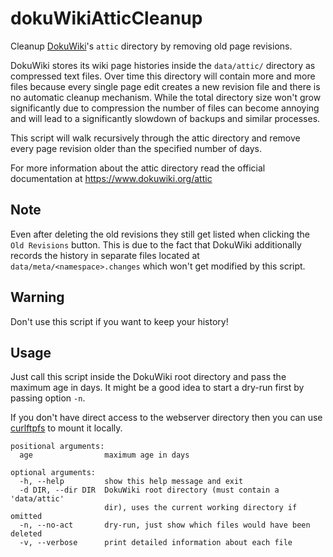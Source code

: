 dokuWikiAtticCleanup
====================

Cleanup [DokuWiki](https://www.dokuwiki.org/dokuwiki)'s `attic` directory by removing old page revisions.

DokuWiki stores its wiki page histories inside the `data/attic/` directory
as compressed text files. Over time this directory will contain more and
more files because every single page edit creates a new revision file and
there is no automatic cleanup mechanism. While the total directory size
won't grow significantly due to compression the number of files can
become annoying and will lead to a significantly slowdown of backups and
similar processes.

This script will walk recursively through the attic directory and remove
every page revision older than the specified number of days.

For more information about the attic directory read the official
documentation at https://www.dokuwiki.org/attic

Note
----
Even after deleting the old revisions they still get listed when
clicking the `Old Revisions` button. This is due to the fact that
DokuWiki additionally records the history in separate files located at
`data/meta/<namespace>.changes` which won't get modified by this script.

Warning
-------
Don't use this script if you want to keep your history!

Usage
-----
Just call this script inside the DokuWiki root directory and pass the
maximum age in days. It might be a good idea to start a dry-run first by
passing option `-n`.

If you don't have direct access to the webserver directory then you can
use [curlftpfs](http://curlftpfs.sourceforge.net/) to mount it locally.

    positional arguments:
      age                maximum age in days

    optional arguments:
      -h, --help         show this help message and exit
      -d DIR, --dir DIR  DokuWiki root directory (must contain a 'data/attic'
                         dir), uses the current working directory if omitted
      -n, --no-act       dry-run, just show which files would have been deleted
      -v, --verbose      print detailed information about each file
